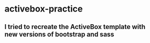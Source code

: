 # activebox-practice
## I tried to recreate the ActiveBox template with new versions of bootstrap and sass
